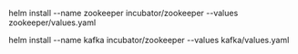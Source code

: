 helm install --name zookeeper incubator/zookeeper --values zookeeper/values.yaml

helm install --name kafka incubator/zookeeper --values kafka/values.yaml
